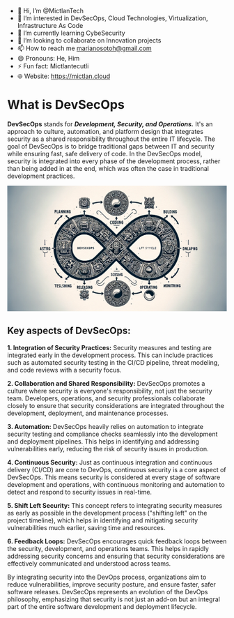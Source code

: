 - 👋 Hi, I’m @MictlanTech
- 👀 I’m interested in DevSecOps, Cloud Technologies, Virtualization, Infrastructure As Code
- 🌱 I’m currently learning CybeSecurity
- 💞️ I’m looking to collaborate on Innovation projects
- 📫 How to reach me marianosotoh@gmail.com
- 😄 Pronouns: He, Him
- ⚡ Fun fact: Mictlantecutli
- 🌐 Website: https://mictlan.cloud
<!---
MictlanTech/MictlanTech is a ✨ special ✨ repository because its `README.md` (this file) appears on your GitHub profile.
You can click the Preview link to take a look at your changes.
--->
# What is DevSecOps

**DevSecOps** stands for ***Development, Security, and Operations.*** It's an approach to culture, automation, and platform design that integrates security as a shared responsibility throughout the entire IT lifecycle. The goal of DevSecOps is to bridge traditional gaps between IT and security while ensuring fast, safe delivery of code. In the DevSecOps model, security is integrated into every phase of the development process, rather than being added in at the end, which was often the case in traditional development practices.

![DevSecOps Infinite lifecycle with on Aztec stye](https://raw.githubusercontent.com/MictlanTech/MictlanTech/main/DevSecOps05.webp)

## Key aspects of DevSecOps:

**1. Integration of Security Practices:** Security measures and testing are integrated early in the development process. This can include practices such as automated security testing in the CI/CD pipeline, threat modeling, and code reviews with a security focus.

**2. Collaboration and Shared Responsibility:** DevSecOps promotes a culture where security is everyone's responsibility, not just the security team. Developers, operations, and security professionals collaborate closely to ensure that security considerations are integrated throughout the development, deployment, and maintenance processes.

**3. Automation:** DevSecOps heavily relies on automation to integrate security testing and compliance checks seamlessly into the development and deployment pipelines. This helps in identifying and addressing vulnerabilities early, reducing the risk of security issues in production.

**4. Continuous Security:** Just as continuous integration and continuous delivery (CI/CD) are core to DevOps, continuous security is a core aspect of DevSecOps. This means security is considered at every stage of software development and operations, with continuous monitoring and automation to detect and respond to security issues in real-time.

**5. Shift Left Security:** This concept refers to integrating security measures as early as possible in the development process ("shifting left" on the project timeline), which helps in identifying and mitigating security vulnerabilities much earlier, saving time and resources.

**6. Feedback Loops:** DevSecOps encourages quick feedback loops between the security, development, and operations teams. This helps in rapidly addressing security concerns and ensuring that security considerations are effectively communicated and understood across teams.

By integrating security into the DevOps process, organizations aim to reduce vulnerabilities, improve security posture, and ensure faster, safer software releases. DevSecOps represents an evolution of the DevOps philosophy, emphasizing that security is not just an add-on but an integral part of the entire software development and deployment lifecycle.

